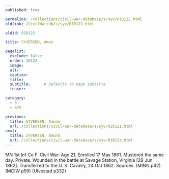 ```yaml
---
published: true

permalink: /collections/civil-war-database/s/syv/010122.html
oldlink: /CivilWar/db/s/syv/010122.html

oldid: 010122

title: SYVERSEN, Amos

pagelist:
  exclude: false
  order: 10122
  image: 
  alt:
  caption:
  title:
  subtitle:      # Defaults to page subtitle
  teaser:

category: 
  - S 
  - SYV

previous:
  title: SYVERSEN, Aanon
  url: /collections/civil-war-database/s/syv/010121.html  
next:
  title: SYVERSEN, Amund
  url: /collections/civil-war-database/s/syv/010123.html   
---
```

MN 1st Inf Co F. Civil War: Age 21. Enrolled 17 May 1861. Mustered the same day. Private. Wounded in the battle at Savage Station, Virginia [29 Jun 1862]. Transferred to the U. S. Cavalry, 24 Oct 1862. Sources: (MINN p42) (MCIW p59) (Ulvestad p332)